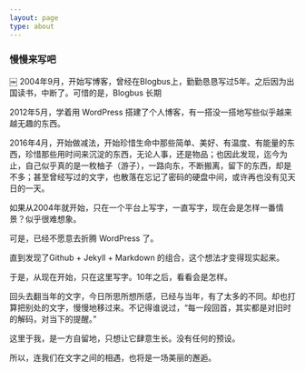 ```yaml
---
layout: page
type: about
---
```


### 慢慢来写吧
￼
2004年9月，开始写博客，曾经在Blogbus上，勤勤恳恳写过5年。之后因为出国读书，中断了。可惜的是，Blogbus 长期

2012年5月，学着用 WordPress 搭建了个人博客，有一搭没一搭地写些似乎越来越无趣的东西。

2016年4月，开始做减法，开始珍惜生命中那些简单、美好、有温度、有能量的东西，珍惜那些用时间来沉淀的东西，无论人事，还是物品；也因此发现，迄今为止，自己似乎真的是一枚柚子（游子），一路向东，不断搬离，留下的东西，却是不多；甚至曾经写过的文字，也散落在忘记了密码的硬盘中间，或许再也没有见天日的一天。

如果从2004年就开始，只在一个平台上写字，一直写字，现在会是怎样一番情景？似乎很难想象。

可是，已经不愿意去折腾 WordPress 了。 

直到发现了Github + Jekyll + Markdown 的组合，这个想法才变得现实起来。 

于是，从现在开始，只在这里写字。10年之后，看看会是怎样。

回头去翻当年的文字，今日所思所想所感，已经与当年，有了太多的不同。却也打算把别处的文字，慢慢地移过来。不记得谁说过，“每一段回首，其实都是对旧时的解码，对当下的提醒。”

这里于我，是一方自留地，只想让它肆意生长。没有任何的预设。

所以，连我们在文字之间的相遇，也将是一场美丽的邂逅。
